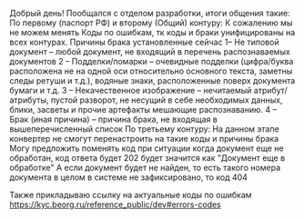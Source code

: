 Добрый день!
Пообщался с отделом разработки, итоги общения такие:
По первому (паспорт РФ) и второму (Общий) контуру: 
К сожалению мы не можем менять Коды по ошибкам, тк коды и браки унифицированы на всех контурах.
Причины брака установленные сейчас
1– Не типовой документ – любой документ, не входящий в перечень распознаваемых документов
2 – Подделки/помарки – очевидные подделки (цифра/буква расположена не на одной оси относительно основного текста, заметны следы ретуши и т.д.), водяные знаки, расположенные поверх документа бумаги и т.д.
3 – Некачественное изображение – нечитаемый атрибут/атрибуты, пустой разворот, не несущий в себе необходимых данных, блики, засветы и прочие артефакты мешающие распознаванию.
4 – Брак (иная причина) – причина брака, не входящая в вышеперечисленный список
По третьему контуру: 
На данном этапе конвертер не смогут перенастроить на такие коды и причины брака
Могу предложить поменять код при ситуации когда документ еще не обработан, код ответа будет 202 будет значится как "Документ еще в обработке"
А если документ будет не найден, то есть такого номера документа в целом в системе не зафиксировано, то код 404

Также прикладываю ссылку на актуальные коды по ошибкам 
https://kyc.beorg.ru/reference_public/dev#errors-codes